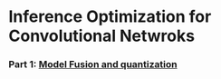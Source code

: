 # Inference Optimization for Convolutional Netwroks

### Part 1: [Model Fusion and quantization](https://github.com/LilitYolyan/inference_optimization_cnn/blob/master/Optimization_%20Model%20fusion%2C%20quantization.ipynb) 
